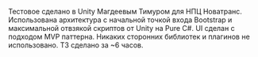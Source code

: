 Тестовое сделано в Unity Магдеевым Тимуром для НПЦ Новатранс. 
Использована архитектура с начальной точкой входа Bootstrap и максимальной отвзякой скриптов от Unity на Pure C#. 
UI сделан с подходом MVP паттерна. Никаких сторонних библиотек и плагинов не использовано.
ТЗ сделано за ~6 часов.
